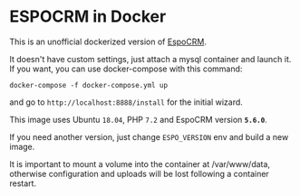 # ESPOCRM in Docker

This is an unofficial dockerized version of [EspoCRM](https://www.espocrm.com/).

It doesn't have custom settings, just attach a mysql container and launch it.
If you want, you can use docker-compose with this command:

    docker-compose -f docker-compose.yml up


and go to `http://localhost:8888/install` for the initial wizard.

This image uses Ubuntu `18.04`, PHP `7.2` and EspoCRM version **`5.6.0`**.

If you need another version, just change `ESPO_VERSION` env and build a new image.

It is important to mount a volume into the container at /var/www/data, otherwise
configuration and uploads will be lost following a container restart.
